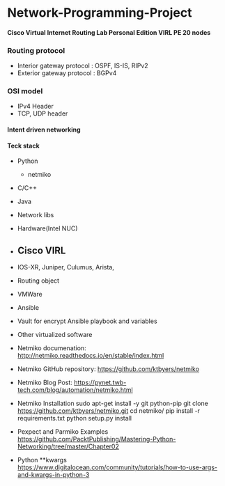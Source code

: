# Network-Programming-Project

#### Cisco Virtual Internet Routing Lab Personal Edition VIRL PE 20 nodes 

### Routing protocol 
- Interior gateway protocol : OSPF, IS-IS, RIPv2
- Exterior gateway protocol : BGPv4

### OSI model 
- IPv4 Header 
- TCP, UDP header


#### Intent driven networking 


#### Teck stack 
- Python 
    - netmiko 
- C/C++ 
- Java 
- Network libs 

- Hardware(Intel NUC)
- Cisco VIRL 
    - 
- IOS-XR, Juniper, Culumus, Arista, 
- Routing object 
- VMWare 
- Ansible 
- Vault for encrypt Ansible playbook and variables 

- Other virtualized software 

- Netmiko documenation:
http://netmiko.readthedocs.io/en/stable/index.html

- Netmiko GitHub repository:
https://github.com/ktbyers/netmiko

- Netmiko Blog Post:
https://pynet.twb-tech.com/blog/automation/netmiko.html

- Netmiko Installation
sudo apt-get install -y git python-pip
git clone https://github.com/ktbyers/netmiko.git
cd netmiko/
pip install -r requirements.txt
python setup.py install

- Pexpect and Parmiko Examples
https://github.com/PacktPublishing/Mastering-Python-Networking/tree/master/Chapter02

- Python **kwargs
https://www.digitalocean.com/community/tutorials/how-to-use-args-and-kwargs-in-python-3
